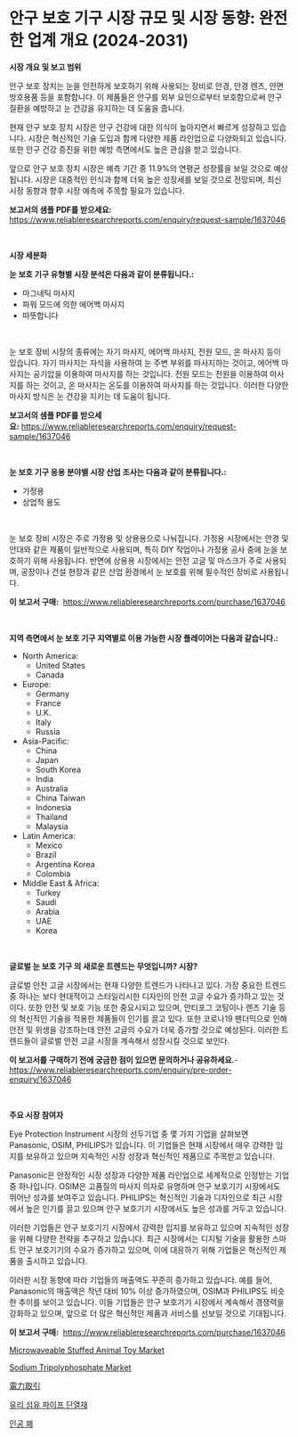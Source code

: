 <p><h1>안구 보호 기구 시장 규모 및 시장 동향: 완전한 업계 개요 (2024-2031)</h1></p><p><strong>시장 개요 및 보고 범위</strong></p>
<p><p>안구 보호 장치는 눈을 안전하게 보호하기 위해 사용되는 장비로 안경, 안경 렌즈, 안면 방호용품 등을 포함합니다. 이 제품들은 안구를 외부 요인으로부터 보호함으로써 안구 질환을 예방하고 눈 건강을 유지하는 데 도움을 줍니다.</p><p>현재 안구 보호 장치 시장은 안구 건강에 대한 의식이 높아지면서 빠르게 성장하고 있습니다. 시장은 혁신적인 기술 도입과 함께 다양한 제품 라인업으로 다양화되고 있습니다. 또한 안구 건강 증진을 위한 예방 측면에서도 높은 관심을 받고 있습니다.</p><p>앞으로 안구 보호 장치 시장은 예측 기간 중 11.9%의 연평균 성장률을 보일 것으로 예상됩니다. 시장은 대중적인 인식과 함께 더욱 높은 성장세를 보일 것으로 전망되며, 최신 시장 동향과 향후 시장 예측에 주목할 필요가 있습니다.</p></p>
<p><strong>보고서의 샘플 PDF를 받으세요:</strong> <a href="https://www.reliableresearchreports.com/enquiry/request-sample/1637046">https://www.reliableresearchreports.com/enquiry/request-sample/1637046</a></p>
<p>&nbsp;</p>
<p><strong>시장 세분화</strong></p>
<p><strong>눈 보호 기구 유형별 시장 분석은 다음과 같이 분류됩니다.:</strong></p>
<p><ul><li>마그네틱 마사지</li><li>파워 모드에 의한 에어백 마사지</li><li>따뜻합니다</li></ul></p>
<p>&nbsp;</p>
<p><p>눈 보호 장비 시장의 종류에는 자기 마사지, 에어백 마사지, 전원 모드, 온 마사지 등이 있습니다. 자기 마사지는 자석을 사용하여 눈 주변 부위를 마사지하는 것이고, 에어백 마사지는 공기압을 이용하여 마사지를 하는 것입니다. 전원 모드는 전원을 이용하여 마사지를 하는 것이고, 온 마사지는 온도를 이용하여 마사지를 하는 것입니다. 이러한 다양한 마사지 방식은 눈 건강을 지키는 데 도움이 됩니다.</p></p>
<p><strong>보고서의 샘플 PDF를 받으세요:</strong>&nbsp;<a href="https://www.reliableresearchreports.com/enquiry/request-sample/1637046">https://www.reliableresearchreports.com/enquiry/request-sample/1637046</a></p>
<p>&nbsp;</p>
<p><strong> 눈 보호 기구 응용 분야별 시장 산업 조사는 다음과 같이 분류됩니다.:</strong></p>
<p><ul><li>가정용</li><li>상업적 용도</li></ul></p>
<p>&nbsp;</p>
<p><p>눈 보호 장비 시장은 주로 가정용 및 상용용으로 나눠집니다. 가정용 시장에서는 안경 및 안대와 같은 제품이 일반적으로 사용되며, 특히 DIY 작업이나 가정용 공사 중에 눈을 보호하기 위해 사용됩니다. 반면에 상용용 시장에서는 안전 고글 및 마스크가 주로 사용되며, 공장이나 건설 현장과 같은 산업 환경에서 눈 보호를 위해 필수적인 장비로 사용됩니다.</p></p>
<p><strong>이 보고서 구매:</strong>&nbsp; <a href="https://www.reliableresearchreports.com/purchase/1637046">https://www.reliableresearchreports.com/purchase/1637046</a></p>
<p>&nbsp;</p>
<p><strong>지역 측면에서 눈 보호 기구 지역별로 이용 가능한 시장 플레이어는 다음과 같습니다.:</strong></p>
<p><ul>
    <li>
        North America:
        <ul>
            <li>United States</li>
            <li>Canada</li>
        </ul>
    </li>
    <li>
        Europe:
        <ul>
            <li>Germany</li>
            <li>France</li>
            <li>U.K.</li>
            <li>Italy</li>
            <li>Russia</li>
        </ul>
    </li>
    <li>
        Asia-Pacific:
        <ul>
            <li>China</li>
            <li>Japan</li>
            <li>South Korea</li>
            <li>India</li>
            <li>Australia</li>
            <li>China Taiwan</li>
            <li>Indonesia</li>
            <li>Thailand</li>
            <li>Malaysia</li>
        </ul>
    </li>
    <li>
        Latin America:
        <ul>
            <li>Mexico</li>
            <li>Brazil</li>
            <li>Argentina Korea</li>
            <li>Colombia</li>
        </ul>
    </li>
    <li>
        Middle East & Africa:
        <ul>
            <li>Turkey</li>
            <li>Saudi</li>
            <li>Arabia</li>
            <li>UAE</li>
            <li>Korea</li>
        </ul>
    </li>
    </ul></p>
<p>&nbsp;</p>
<p><strong>글로벌 눈 보호 기구 의 새로운 트렌드는 무엇입니까? 시장?</strong></p>
<p><p>글로벌 안전 고글 시장에서는 현재 다양한 트렌드가 나타나고 있다. 가장 중요한 트렌드 중 하나는 보다 현대적이고 스타일리시한 디자인의 안전 고글 수요가 증가하고 있는 것이다. 또한 안전 및 보호 기능 또한 중요시되고 있으며, 안티포그 코팅이나 렌즈 기술 등의 혁신적인 기술을 적용한 제품들이 인기를 끌고 있다. 또한 코로나19 팬더믹으로 인해 안전 및 위생을 강조하는데 안전 고글의 수요가 더욱 증가할 것으로 예상된다. 이러한 트렌드들이 글로벌 안전 고글 시장을 계속해서 성장시킬 것으로 보인다.</p></p>
<p><strong>이 보고서를 구매하기 전에 궁금한 점이 있으면 문의하거나 공유하세요.</strong>- <a href="https://www.reliableresearchreports.com/enquiry/pre-order-enquiry/1637046">https://www.reliableresearchreports.com/enquiry/pre-order-enquiry/1637046</a></p>
<p>&nbsp;</p>
<p><strong>주요 시장 참여자</strong></p>
<p><p>Eye Protection Instrument 시장의 선두기업 중 몇 가지 기업을 살펴보면 Panasonic, OSIM, PHILIPS가 있습니다. 이 기업들은 현재 시장에서 매우 강력한 입지를 보유하고 있으며 지속적인 시장 성장과 혁신적인 제품으로 주목받고 있습니다. </p><p>Panasonic은 안정적인 시장 성장과 다양한 제품 라인업으로 세계적으로 인정받는 기업 중 하나입니다. OSIM은 고품질의 마사지 의자로 유명하며 안구 보호기기 시장에서도 뛰어난 성과를 보여주고 있습니다. PHILIPS는 혁신적인 기술과 디자인으로 최근 시장에서 높은 인기를 끌고 있으며 안구 보호기기 시장에서도 높은 성과를 거두고 있습니다.</p><p>이러한 기업들은 안구 보호기기 시장에서 강력한 입지를 보유하고 있으며 지속적인 성장을 위해 다양한 전략을 추구하고 있습니다. 최근 시장에서는 디지털 기술을 활용한 스마트 안구 보호기기의 수요가 증가하고 있으며, 이에 대응하기 위해 기업들은 혁신적인 제품을 출시하고 있습니다.</p><p>이러한 시장 동향에 따라 기업들의 매출액도 꾸준히 증가하고 있습니다. 예를 들어, Panasonic의 매출액은 작년 대비 10% 이상 증가하였으며, OSIM과 PHILIPS도 비슷한 추이를 보이고 있습니다. 이들 기업들은 안구 보호기기 시장에서 계속해서 경쟁력을 강화하고 있으며, 앞으로 더 많은 혁신적인 제품과 서비스를 선보일 것으로 기대됩니다.</p></p>
<p><strong>이 보고서 구매:</strong>&nbsp;&nbsp;<a href="https://www.reliableresearchreports.com/purchase/1637046">https://www.reliableresearchreports.com/purchase/1637046</a></p>
<p><p><a href="https://github.com/zjyglelu/Market-Research-Report-List-2/blob/main/microwaveable-stuffed-animal-toy-market.md">Microwaveable Stuffed Animal Toy Market</a></p><p><a href="https://crocus-run-b5a.notion.site/Sodium-Tripolyphosphate-Market-Provides-Detailed-Segmentation-of-this-Market-based-on-Type-Applicat-efe7075c99144dc795a379910e14e160">Sodium Tripolyphosphate Market</a></p><p><a href="https://medium.com/@titusboyer1/%E9%9B%BB%E5%8A%9B%E5%8F%96%E5%BC%95%E5%B8%82%E5%A0%B4%E3%81%AE%E6%B4%9E%E5%AF%9F-%E5%B8%82%E5%A0%B4%E5%8B%95%E5%90%91-%E6%88%90%E9%95%B7-2024%E5%B9%B4%E3%81%8B%E3%82%892031%E5%B9%B4%E3%81%BE%E3%81%A7%E3%81%AE%E4%BA%88%E6%B8%AC-ff9426f69b48">電力取引</a></p><p><a href="https://medium.com/@williefoster48/%EC%9C%A0%EB%A6%AC%EC%84%AC%EC%9C%A0-%ED%8C%8C%EC%9D%B4%ED%94%84-%EC%A0%88%EC%97%B0-%EC%8B%9C%EC%9E%A5-%EB%B6%84%EC%84%9D-%EC%97%B0%ED%8F%89%EA%B7%A0-%EC%84%B1%EC%9E%A5%EC%9C%A8-cagr-%EC%8B%9C%EC%9E%A5-%EC%84%B8%EB%B6%84%ED%99%94-%EB%B0%8F-%EA%B8%80%EB%A1%9C%EB%B2%8C-%EC%82%B0%EC%97%85-%EA%B0%9C%EC%9A%94-d69fd8d2234e">유리 섬유 파이프 단열재</a></p><p><a href="https://github.com/FelipeGrrady654556/Market-Research-Report-List-1/blob/main/64425327974.md">인공 폐</a></p></p>
